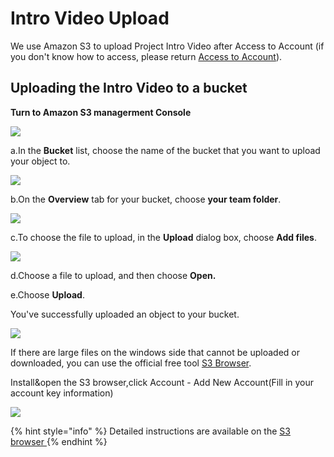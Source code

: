 # Intro Video Upload

We use Amazon S3 to upload Project Intro Video after Access to Account \(if you don't know how to access, please return [Access to Account](../sign-console.md)\).

## Uploading the Intro Video to a bucket <a id="PuttingAnObjectInABucket"></a>

**Turn to Amazon S3 managerment Console**

![](../../.gitbook/assets/1602823704-1-.jpg)

a.In the **Bucket** list, choose the name of the bucket that you want to upload your object to.

![](../../.gitbook/assets/1602823781-1-.jpg)

b.On the **Overview** tab for your bucket, choose **your team folder**.

![](../../.gitbook/assets/1602824258-1-.jpg)

c.To choose the file to upload, in the **Upload** dialog box, choose **Add files**.

![](../../.gitbook/assets/1602823884-1-.jpg)

d.Choose a file to upload, and then choose **Open.**

e.Choose **Upload**.

You've successfully uploaded an object to your bucket.

![](../../.gitbook/assets/1602824662-1-.jpg)

If there are large files on the windows side that cannot be uploaded or downloaded, you can use the official free tool [S3 Browser](https://s3browser.com/download/s3browser-9-2-1.exe).

Install&open the S3 browser,click Account - Add New Account\(Fill in your account key information\)

![](../../.gitbook/assets/image-s3browser.jpg)

{% hint style="info" %}
Detailed instructions are available on the [S3 browser ](https://s3browser.com/s3browser-first-run.aspx)
{% endhint %}

